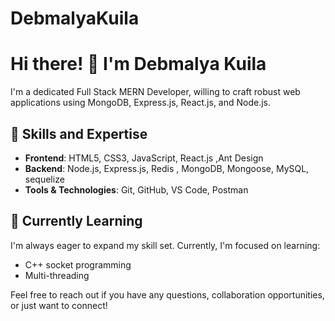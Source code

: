 # DebmalyaKuila

# Hi there! 👋 I'm Debmalya Kuila 

I'm a dedicated Full Stack MERN Developer, willing to craft robust web applications using MongoDB, Express.js, React.js, and Node.js.



## 🚀 Skills and Expertise
- **Frontend**: HTML5, CSS3, JavaScript, React.js ,Ant Design 
- **Backend**: Node.js, Express.js, Redis , MongoDB, Mongoose, MySQL, sequelize 
- **Tools & Technologies**: Git, GitHub, VS Code, Postman

## 🌱 Currently Learning
I'm always eager to expand my skill set. Currently, I'm focused on learning:
- C++ socket programming
- Multi-threading 

Feel free to reach out if you have any questions, collaboration opportunities, or just want to connect!
